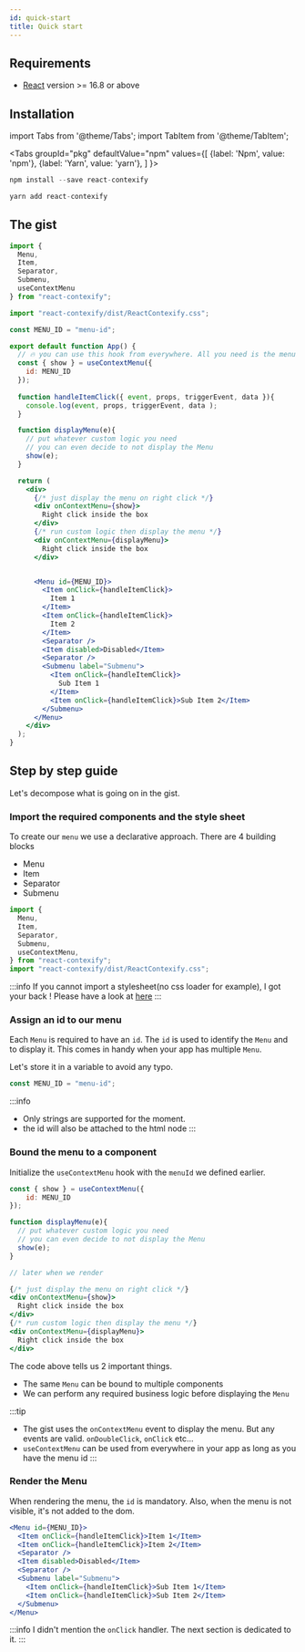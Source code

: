 ```yaml
---
id: quick-start
title: Quick start
---
```


## Requirements

- [React](https://reactjs.org) version >= 16.8 or above 

## Installation

import Tabs from '@theme/Tabs';
import TabItem from '@theme/TabItem';

<Tabs
  groupId="pkg"
  defaultValue="npm"
  values={[
    {label: 'Npm', value: 'npm'},
    {label: 'Yarn', value: 'yarn'},
  ]
}>
<TabItem value="npm">

```jsx
npm install --save react-contexify
```
</TabItem>
<TabItem value="yarn">

```jsx
yarn add react-contexify
```
</TabItem>
</Tabs>


## The gist

```jsx
import {
  Menu,
  Item,
  Separator,
  Submenu,
  useContextMenu
} from "react-contexify";

import "react-contexify/dist/ReactContexify.css";

const MENU_ID = "menu-id";

export default function App() {
  // 🔥 you can use this hook from everywhere. All you need is the menu id
  const { show } = useContextMenu({
    id: MENU_ID
  });
 
  function handleItemClick({ event, props, triggerEvent, data }){
    console.log(event, props, triggerEvent, data );
  }

  function displayMenu(e){
    // put whatever custom logic you need
    // you can even decide to not display the Menu
    show(e);
  }

  return (
    <div>
      {/* just display the menu on right click */}
      <div onContextMenu={show}>
        Right click inside the box
      </div>
      {/* run custom logic then display the menu */}
      <div onContextMenu={displayMenu}>
        Right click inside the box
      </div>


      <Menu id={MENU_ID}>
        <Item onClick={handleItemClick}>
          Item 1
        </Item>
        <Item onClick={handleItemClick}>
          Item 2
        </Item>
        <Separator />
        <Item disabled>Disabled</Item>
        <Separator />
        <Submenu label="Submenu">
          <Item onClick={handleItemClick}>
            Sub Item 1
          </Item>
          <Item onClick={handleItemClick}>Sub Item 2</Item>
        </Submenu>
      </Menu>
    </div>
  );
}
```

## Step by step guide

Let's decompose what is going on in the gist.

### Import the required components and the style sheet

To create our `menu` we use a declarative approach. There are 4 building blocks
- Menu
- Item
- Separator
- Submenu


```jsx
import {
  Menu,
  Item,
  Separator,
  Submenu,
  useContextMenu,
} from "react-contexify";
import "react-contexify/dist/ReactContexify.css";
```
:::info
If you cannot import a stylesheet(no css loader for example), I got your back ! Please have a look at [here](style/load-style.md) 
:::

### Assign an id to our menu

Each `Menu` is required to have an `id`. The `id` is used to identify the `Menu` and to display it. 
This comes in handy when your app has multiple `Menu`.

Let's store it in a variable to avoid any typo.
```jsx
const MENU_ID = "menu-id";
```

:::info
- Only strings are supported for the moment. 
- the id will also be attached to the html node
:::

### Bound the menu to a component

Initialize the `useContextMenu` hook with the `menuId` we defined earlier. 

```jsx
const { show } = useContextMenu({
    id: MENU_ID
});

function displayMenu(e){
  // put whatever custom logic you need
  // you can even decide to not display the Menu
  show(e);
}

// later when we render

{/* just display the menu on right click */}
<div onContextMenu={show}>
  Right click inside the box
</div>
{/* run custom logic then display the menu */}
<div onContextMenu={displayMenu}>
  Right click inside the box
</div>
```

The code above tells us 2 important things.
- The same `Menu` can be bound to multiple components
- We can perform any required business logic before displaying the `Menu`



:::tip
- The gist uses the `onContextMenu` event to display the menu. But any events are valid. `onDoubleClick`, `onClick` etc...
- `useContextMenu` can be used from everywhere in your app as long as you have the menu id
:::

### Render the Menu

When rendering the menu, the `id` is mandatory. Also, when the menu is not visible, it's not added to the dom.

```jsx
<Menu id={MENU_ID}>
  <Item onClick={handleItemClick}>Item 1</Item>
  <Item onClick={handleItemClick}>Item 2</Item>
  <Separator />
  <Item disabled>Disabled</Item>
  <Separator />
  <Submenu label="Submenu">
    <Item onClick={handleItemClick}>Sub Item 1</Item>
    <Item onClick={handleItemClick}>Sub Item 2</Item>
  </Submenu>
</Menu>
```

:::info
I didn't mention the `onClick` handler. The next section is dedicated to it.
:::

